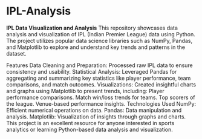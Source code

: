 # IPL-Analysis

**IPL Data Visualization and Analysis**
This repository showcases data analysis and visualization of IPL (Indian Premier League) data using Python. The project utilizes popular data science libraries such as NumPy, Pandas, and Matplotlib to explore and understand key trends and patterns in the dataset.

Features
Data Cleaning and Preparation: Processed raw IPL data to ensure consistency and usability.
Statistical Analysis: Leveraged Pandas for aggregating and summarizing key statistics like player performance, team comparisons, and match outcomes.
Visualizations: Created insightful charts and graphs using Matplotlib to present trends, including:
Player performance comparisons.
Match win/loss trends for teams.
Top scorers of the league.
Venue-based performance insights.
Technologies Used
NumPy: Efficient numerical operations on data.
Pandas: Data manipulation and analysis.
Matplotlib: Visualization of insights through graphs and charts.
This project is an excellent resource for anyone interested in sports analytics or learning Python-based data analysis and visualization.
